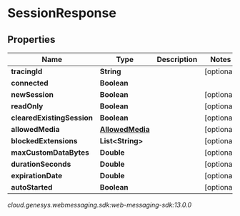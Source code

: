 # SessionResponse


## Properties

| Name | Type | Description | Notes |
| ------------ | ------------- | ------------- | ------------- |
| **tracingId** | **String** |  |  [optional] |
| **connected** | **Boolean** |  |  |
| **newSession** | **Boolean** |  |  [optional] |
| **readOnly** | **Boolean** |  |  [optional] |
| **clearedExistingSession** | **Boolean** |  |  [optional] |
| **allowedMedia** | [**AllowedMedia**](AllowedMedia) |  |  [optional] |
| **blockedExtensions** | **List&lt;String&gt;** |  |  [optional] |
| **maxCustomDataBytes** | **Double** |  |  [optional] |
| **durationSeconds** | **Double** |  |  [optional] |
| **expirationDate** | **Double** |  |  [optional] |
| **autoStarted** | **Boolean** |  |  [optional] |




_cloud.genesys.webmessaging.sdk:web-messaging-sdk:13.0.0_
